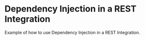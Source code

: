 # Dependency Injection in a REST Integration

Example of how to use Dependency Injection in a REST Integration.
